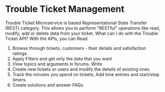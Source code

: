 # Trouble Ticket Management
Trouble Ticket Microservice is based Representational State Transfer (REST) category. This allows you to perform "RESTful" operations like read, modify, add or delete data from your ticket.
What can I do with the Trouble Ticket API?
With the APIs, you can
Read
1.	Browse through tickets, customers - their details and satisfaction ratings.
2.	Apply Filters and get only the data that you want
3.	View topics and arguments in forums.
Write
1.	Create new tickets or users and modify the details of existing ones.
2.	Track the minutes you spend on tickets; Add time entries and start/stop timers.
3.	Create solutions and answer FAQs.
